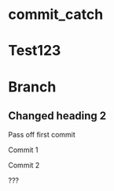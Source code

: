 
# commit_catch

# Test123

# Branch

## Changed heading 2

Pass off first commit

Commit 1

Commit 2

???
